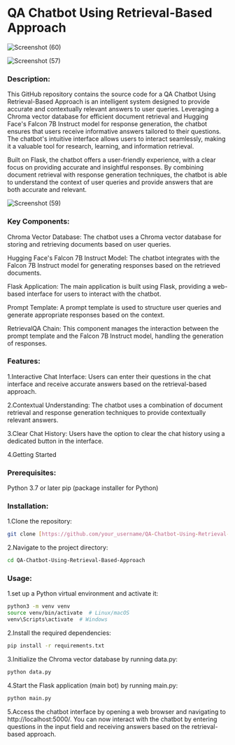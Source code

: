 # QA Chatbot Using Retrieval-Based Approach

![Screenshot (60)](https://github.com/sai-annadi/FAQ-Chatbot-Using-Retrieval-Based-Approach/assets/111168434/2967605f-6166-40ea-a6e9-75bc0f8c8b10)

![Screenshot (57)](https://github.com/sai-annadi/FAQ-Chatbot-Using-Retrieval-Based-Approach/assets/111168434/040e0ea0-f2d2-4e45-afc9-3475b5f83211)


### Description:

This GitHub repository contains the source code for a QA Chatbot Using Retrieval-Based Approach is an intelligent system designed to provide accurate and contextually relevant answers to user queries. Leveraging a Chroma vector database for efficient document retrieval and Hugging Face's Falcon 7B Instruct model for response generation, the chatbot ensures that users receive informative answers tailored to their questions. The chatbot's intuitive interface allows users to interact seamlessly, making it a valuable tool for research, learning, and information retrieval.

Built on Flask, the chatbot offers a user-friendly experience, with a clear focus on providing accurate and insightful responses. By combining document retrieval with response generation techniques, the chatbot is able to understand the context of user queries and provide answers that are both accurate and relevant.

![Screenshot (59)](https://github.com/sai-annadi/FAQ-Chatbot-Using-Retrieval-Based-Approach/assets/111168434/b4bc0150-9e2b-4e81-ba30-2ec93f0ca970)

### Key Components:

Chroma Vector Database: The chatbot uses a Chroma vector database for storing and retrieving documents based on user queries.

Hugging Face's Falcon 7B Instruct Model: The chatbot integrates with the Falcon 7B Instruct model for generating responses based on the retrieved documents.

Flask Application: The main application is built using Flask, providing a web-based interface for users to interact with the chatbot.

Prompt Template: A prompt template is used to structure user queries and generate appropriate responses based on the context.

RetrievalQA Chain: This component manages the interaction between the prompt template and the Falcon 7B Instruct model, handling the generation of responses.

### Features:
1.Interactive Chat Interface: Users can enter their questions in the chat interface and receive accurate answers based on the retrieval-based approach.

2.Contextual Understanding: The chatbot uses a combination of document retrieval and response generation techniques to provide contextually relevant answers.

3.Clear Chat History: Users have the option to clear the chat history using a dedicated button in the interface.

4.Getting Started

### Prerequisites:
Python 3.7 or later
pip (package installer for Python)

### Installation:

1.Clone the repository:

```bash
git clone [https://github.com/your_username/QA-Chatbot-Using-Retrieval-Based-Approach.git]
```
2.Navigate to the project directory:
```bash
cd QA-Chatbot-Using-Retrieval-Based-Approach
```
### Usage:
1.set up a Python virtual environment and activate it:
```bash
python3 -m venv venv
source venv/bin/activate  # Linux/macOS
venv\Scripts\activate  # Windows
```
2.Install the required dependencies:
```bash
pip install -r requirements.txt
```
3.Initialize the Chroma vector database by running data.py:
```bash
python data.py
```
4.Start the Flask application (main bot) by running main.py:
```bash
python main.py
```
5.Access the chatbot interface by opening a web browser and navigating to http://localhost:5000/. You can now interact with the chatbot by entering questions in the input field and receiving answers based on the retrieval-based approach.

